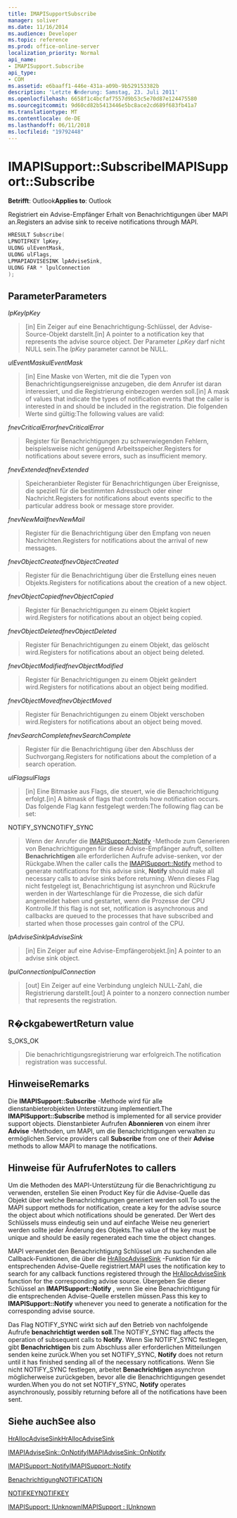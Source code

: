 ```yaml
---
title: IMAPISupportSubscribe
manager: soliver
ms.date: 11/16/2014
ms.audience: Developer
ms.topic: reference
ms.prod: office-online-server
localization_priority: Normal
api_name:
- IMAPISupport.Subscribe
api_type:
- COM
ms.assetid: e6baaff1-446e-431a-a09b-9b529153382b
description: 'Letzte �nderung: Samstag, 23. Juli 2011'
ms.openlocfilehash: 6658f1c4bcfaf7557d9b53c5e70d87e124475580
ms.sourcegitcommit: 9d60cd82b5413446e5bc8ace2cd689f683fb41a7
ms.translationtype: MT
ms.contentlocale: de-DE
ms.lasthandoff: 06/11/2018
ms.locfileid: "19792448"
---
```

# <a name="imapisupportsubscribe"></a><span data-ttu-id="3dd55-103">IMAPISupport::Subscribe</span><span class="sxs-lookup"><span data-stu-id="3dd55-103">IMAPISupport::Subscribe</span></span>

  
  
<span data-ttu-id="3dd55-104">**Betrifft**: Outlook</span><span class="sxs-lookup"><span data-stu-id="3dd55-104">**Applies to**: Outlook</span></span> 
  
<span data-ttu-id="3dd55-105">Registriert ein Advise-Empfänger Erhalt von Benachrichtigungen über MAPI an.</span><span class="sxs-lookup"><span data-stu-id="3dd55-105">Registers an advise sink to receive notifications through MAPI.</span></span>
  
```cpp
HRESULT Subscribe(
LPNOTIFKEY lpKey,
ULONG ulEventMask,
ULONG ulFlags,
LPMAPIADVISESINK lpAdviseSink,
ULONG FAR * lpulConnection
);
```

## <a name="parameters"></a><span data-ttu-id="3dd55-106">Parameter</span><span class="sxs-lookup"><span data-stu-id="3dd55-106">Parameters</span></span>

 <span data-ttu-id="3dd55-107">_lpKey_</span><span class="sxs-lookup"><span data-stu-id="3dd55-107">_lpKey_</span></span>
  
> <span data-ttu-id="3dd55-108">[in] Ein Zeiger auf eine Benachrichtigung-Schlüssel, der Advise-Source-Objekt darstellt.</span><span class="sxs-lookup"><span data-stu-id="3dd55-108">[in] A pointer to a notification key that represents the advise source object.</span></span> <span data-ttu-id="3dd55-109">Der Parameter _LpKey_ darf nicht NULL sein.</span><span class="sxs-lookup"><span data-stu-id="3dd55-109">The  _lpKey_ parameter cannot be NULL.</span></span> 
    
 <span data-ttu-id="3dd55-110">_ulEventMask_</span><span class="sxs-lookup"><span data-stu-id="3dd55-110">_ulEventMask_</span></span>
  
> <span data-ttu-id="3dd55-111">[in] Eine Maske von Werten, mit die die Typen von Benachrichtigungsereignisse anzugeben, die dem Anrufer ist daran interessiert, und die Registrierung einbezogen werden soll.</span><span class="sxs-lookup"><span data-stu-id="3dd55-111">[in] A mask of values that indicate the types of notification events that the caller is interested in and should be included in the registration.</span></span> <span data-ttu-id="3dd55-112">Die folgenden Werte sind gültig:</span><span class="sxs-lookup"><span data-stu-id="3dd55-112">The following values are valid:</span></span>
    
 <span data-ttu-id="3dd55-113">_fnevCriticalError_</span><span class="sxs-lookup"><span data-stu-id="3dd55-113">_fnevCriticalError_</span></span>
  
> <span data-ttu-id="3dd55-114">Register für Benachrichtigungen zu schwerwiegenden Fehlern, beispielsweise nicht genügend Arbeitsspeicher.</span><span class="sxs-lookup"><span data-stu-id="3dd55-114">Registers for notifications about severe errors, such as insufficient memory.</span></span>
    
 <span data-ttu-id="3dd55-115">_fnevExtended_</span><span class="sxs-lookup"><span data-stu-id="3dd55-115">_fnevExtended_</span></span>
  
> <span data-ttu-id="3dd55-116">Speicheranbieter Register für Benachrichtigungen über Ereignisse, die speziell für die bestimmten Adressbuch oder einer Nachricht.</span><span class="sxs-lookup"><span data-stu-id="3dd55-116">Registers for notifications about events specific to the particular address book or message store provider.</span></span>
    
 <span data-ttu-id="3dd55-117">_fnevNewMail_</span><span class="sxs-lookup"><span data-stu-id="3dd55-117">_fnevNewMail_</span></span>
  
> <span data-ttu-id="3dd55-118">Register für die Benachrichtigung über den Empfang von neuen Nachrichten.</span><span class="sxs-lookup"><span data-stu-id="3dd55-118">Registers for notifications about the arrival of new messages.</span></span> 
    
 <span data-ttu-id="3dd55-119">_fnevObjectCreated_</span><span class="sxs-lookup"><span data-stu-id="3dd55-119">_fnevObjectCreated_</span></span>
  
> <span data-ttu-id="3dd55-120">Register für die Benachrichtigung über die Erstellung eines neuen Objekts.</span><span class="sxs-lookup"><span data-stu-id="3dd55-120">Registers for notifications about the creation of a new object.</span></span>
    
 <span data-ttu-id="3dd55-121">_fnevObjectCopied_</span><span class="sxs-lookup"><span data-stu-id="3dd55-121">_fnevObjectCopied_</span></span>
  
> <span data-ttu-id="3dd55-122">Register für Benachrichtigungen zu einem Objekt kopiert wird.</span><span class="sxs-lookup"><span data-stu-id="3dd55-122">Registers for notifications about an object being copied.</span></span>
    
 <span data-ttu-id="3dd55-123">_fnevObjectDeleted_</span><span class="sxs-lookup"><span data-stu-id="3dd55-123">_fnevObjectDeleted_</span></span>
  
> <span data-ttu-id="3dd55-124">Register für Benachrichtigungen zu einem Objekt, das gelöscht wird.</span><span class="sxs-lookup"><span data-stu-id="3dd55-124">Registers for notifications about an object being deleted.</span></span>
    
 <span data-ttu-id="3dd55-125">_fnevObjectModified_</span><span class="sxs-lookup"><span data-stu-id="3dd55-125">_fnevObjectModified_</span></span>
  
> <span data-ttu-id="3dd55-126">Register für Benachrichtigungen zu einem Objekt geändert wird.</span><span class="sxs-lookup"><span data-stu-id="3dd55-126">Registers for notifications about an object being modified.</span></span>
    
 <span data-ttu-id="3dd55-127">_fnevObjectMoved_</span><span class="sxs-lookup"><span data-stu-id="3dd55-127">_fnevObjectMoved_</span></span>
  
> <span data-ttu-id="3dd55-128">Register für Benachrichtigungen zu einem Objekt verschoben wird.</span><span class="sxs-lookup"><span data-stu-id="3dd55-128">Registers for notifications about an object being moved.</span></span>
    
 <span data-ttu-id="3dd55-129">_fnevSearchComplete_</span><span class="sxs-lookup"><span data-stu-id="3dd55-129">_fnevSearchComplete_</span></span>
  
> <span data-ttu-id="3dd55-130">Register für die Benachrichtigung über den Abschluss der Suchvorgang.</span><span class="sxs-lookup"><span data-stu-id="3dd55-130">Registers for notifications about the completion of a search operation.</span></span>
    
 <span data-ttu-id="3dd55-131">_ulFlags_</span><span class="sxs-lookup"><span data-stu-id="3dd55-131">_ulFlags_</span></span>
  
> <span data-ttu-id="3dd55-132">[in] Eine Bitmaske aus Flags, die steuert, wie die Benachrichtigung erfolgt.</span><span class="sxs-lookup"><span data-stu-id="3dd55-132">[in] A bitmask of flags that controls how notification occurs.</span></span> <span data-ttu-id="3dd55-133">Das folgende Flag kann festgelegt werden:</span><span class="sxs-lookup"><span data-stu-id="3dd55-133">The following flag can be set:</span></span>
    
<span data-ttu-id="3dd55-134">NOTIFY_SYNC</span><span class="sxs-lookup"><span data-stu-id="3dd55-134">NOTIFY_SYNC</span></span> 
  
> <span data-ttu-id="3dd55-135">Wenn der Anrufer die [IMAPISupport::Notify](imapisupport-notify.md) -Methode zum Generieren von Benachrichtigungen für diese Advise-Empfänger aufruft, sollten **Benachrichtigen** alle erforderlichen Aufrufe advise-senken, vor der Rückgabe.</span><span class="sxs-lookup"><span data-stu-id="3dd55-135">When the caller calls the [IMAPISupport::Notify](imapisupport-notify.md) method to generate notifications for this advise sink, **Notify** should make all necessary calls to advise sinks before returning.</span></span> <span data-ttu-id="3dd55-136">Wenn dieses Flag nicht festgelegt ist, Benachrichtigung ist asynchron und Rückrufe werden in der Warteschlange für die Prozesse, die sich dafür angemeldet haben und gestartet, wenn die Prozesse der CPU Kontrolle.</span><span class="sxs-lookup"><span data-stu-id="3dd55-136">If this flag is not set, notification is asynchronous and callbacks are queued to the processes that have subscribed and started when those processes gain control of the CPU.</span></span> 
    
 <span data-ttu-id="3dd55-137">_lpAdviseSink_</span><span class="sxs-lookup"><span data-stu-id="3dd55-137">_lpAdviseSink_</span></span>
  
> <span data-ttu-id="3dd55-138">[in] Ein Zeiger auf eine Advise-Empfängerobjekt.</span><span class="sxs-lookup"><span data-stu-id="3dd55-138">[in] A pointer to an advise sink object.</span></span> 
    
 <span data-ttu-id="3dd55-139">_lpulConnection_</span><span class="sxs-lookup"><span data-stu-id="3dd55-139">_lpulConnection_</span></span>
  
> <span data-ttu-id="3dd55-140">[out] Ein Zeiger auf eine Verbindung ungleich NULL-Zahl, die Registrierung darstellt.</span><span class="sxs-lookup"><span data-stu-id="3dd55-140">[out] A pointer to a nonzero connection number that represents the registration.</span></span>
    
## <a name="return-value"></a><span data-ttu-id="3dd55-141">R�ckgabewert</span><span class="sxs-lookup"><span data-stu-id="3dd55-141">Return value</span></span>

<span data-ttu-id="3dd55-142">S_OK</span><span class="sxs-lookup"><span data-stu-id="3dd55-142">S_OK</span></span> 
  
> <span data-ttu-id="3dd55-143">Die benachrichtigungsregistrierung war erfolgreich.</span><span class="sxs-lookup"><span data-stu-id="3dd55-143">The notification registration was successful.</span></span>
    
## <a name="remarks"></a><span data-ttu-id="3dd55-144">Hinweise</span><span class="sxs-lookup"><span data-stu-id="3dd55-144">Remarks</span></span>

<span data-ttu-id="3dd55-145">Die **IMAPISupport::Subscribe** -Methode wird für alle dienstanbieterobjekten Unterstützung implementiert.</span><span class="sxs-lookup"><span data-stu-id="3dd55-145">The **IMAPISupport::Subscribe** method is implemented for all service provider support objects.</span></span> <span data-ttu-id="3dd55-146">Dienstanbieter Aufrufen **Abonnieren** von einem ihrer **Advise** -Methoden, um MAPI, um die Benachrichtigungen verwalten zu ermöglichen.</span><span class="sxs-lookup"><span data-stu-id="3dd55-146">Service providers call **Subscribe** from one of their **Advise** methods to allow MAPI to manage the notifications.</span></span> 
  
## <a name="notes-to-callers"></a><span data-ttu-id="3dd55-147">Hinweise für Aufrufer</span><span class="sxs-lookup"><span data-stu-id="3dd55-147">Notes to callers</span></span>

<span data-ttu-id="3dd55-148">Um die Methoden des MAPI-Unterstützung für die Benachrichtigung zu verwenden, erstellen Sie einen Product Key für die Advise-Quelle das Objekt über welche Benachrichtigungen generiert werden soll.</span><span class="sxs-lookup"><span data-stu-id="3dd55-148">To use the MAPI support methods for notification, create a key for the advise source the object about which notifications should be generated.</span></span> <span data-ttu-id="3dd55-149">Der Wert des Schlüssels muss eindeutig sein und auf einfache Weise neu generiert werden sollte jeder Änderung des Objekts.</span><span class="sxs-lookup"><span data-stu-id="3dd55-149">The value of the key must be unique and should be easily regenerated each time the object changes.</span></span> 
  
<span data-ttu-id="3dd55-150">MAPI verwendet den Benachrichtigung Schlüssel um zu suchenden alle Callback-Funktionen, die über die [HrAllocAdviseSink](hrallocadvisesink.md) -Funktion für die entsprechenden Advise-Quelle registriert.</span><span class="sxs-lookup"><span data-stu-id="3dd55-150">MAPI uses the notification key to search for any callback functions registered through the [HrAllocAdviseSink](hrallocadvisesink.md) function for the corresponding advise source.</span></span> <span data-ttu-id="3dd55-151">Übergeben Sie dieser Schlüssel an **IMAPISupport::Notify** , wenn Sie eine Benachrichtigung für die entsprechenden Advise-Quelle erstellen müssen.</span><span class="sxs-lookup"><span data-stu-id="3dd55-151">Pass this key to **IMAPISupport::Notify** whenever you need to generate a notification for the corresponding advise source.</span></span> 
  
<span data-ttu-id="3dd55-152">Das Flag NOTIFY_SYNC wirkt sich auf den Betrieb von nachfolgende Aufrufe **benachrichtigt werden soll**.</span><span class="sxs-lookup"><span data-stu-id="3dd55-152">The NOTIFY_SYNC flag affects the operation of subsequent calls to **Notify**.</span></span> <span data-ttu-id="3dd55-153">Wenn Sie NOTIFY_SYNC festlegen, gibt **Benachrichtigen** bis zum Abschluss aller erforderlichen Mitteilungen senden keine zurück.</span><span class="sxs-lookup"><span data-stu-id="3dd55-153">When you set NOTIFY_SYNC, **Notify** does not return until it has finished sending all of the necessary notifications.</span></span> <span data-ttu-id="3dd55-154">Wenn Sie nicht NOTIFY_SYNC festlegen, arbeitet **Benachrichtigen** asynchron möglicherweise zurückgeben, bevor alle die Benachrichtigungen gesendet wurden.</span><span class="sxs-lookup"><span data-stu-id="3dd55-154">When you do not set NOTIFY_SYNC, **Notify** operates asynchronously, possibly returning before all of the notifications have been sent.</span></span> 
  
## <a name="see-also"></a><span data-ttu-id="3dd55-155">Siehe auch</span><span class="sxs-lookup"><span data-stu-id="3dd55-155">See also</span></span>



[<span data-ttu-id="3dd55-156">HrAllocAdviseSink</span><span class="sxs-lookup"><span data-stu-id="3dd55-156">HrAllocAdviseSink</span></span>](hrallocadvisesink.md)
  
[<span data-ttu-id="3dd55-157">IMAPIAdviseSink::OnNotify</span><span class="sxs-lookup"><span data-stu-id="3dd55-157">IMAPIAdviseSink::OnNotify</span></span>](imapiadvisesink-onnotify.md)
  
[<span data-ttu-id="3dd55-158">IMAPISupport::Notify</span><span class="sxs-lookup"><span data-stu-id="3dd55-158">IMAPISupport::Notify</span></span>](imapisupport-notify.md)
  
[<span data-ttu-id="3dd55-159">Benachrichtigung</span><span class="sxs-lookup"><span data-stu-id="3dd55-159">NOTIFICATION</span></span>](notification.md)
  
[<span data-ttu-id="3dd55-160">NOTIFKEY</span><span class="sxs-lookup"><span data-stu-id="3dd55-160">NOTIFKEY</span></span>](notifkey.md)
  
[<span data-ttu-id="3dd55-161">IMAPISupport: IUnknown</span><span class="sxs-lookup"><span data-stu-id="3dd55-161">IMAPISupport : IUnknown</span></span>](imapisupportiunknown.md)

